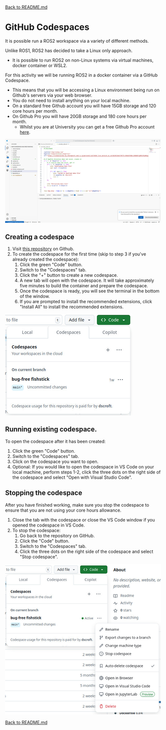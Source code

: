 
[Back to README.md](../README.md)

# GitHub Codespaces

It is possible run a ROS2 workspace via a variety of different methods.

Unlike ROS1, ROS2 has decided to take a Linux only approach.

- It is possible to run ROS2 on non-Linux systems via virtual machines, docker container or WSL2.

For this activity we will be running ROS2 in a docker container via a GitHub Codespace. 

- This means that you will be accessing a Linux environment being run on Github's servers via your web browser.
- You do not need to install anything on your local machine.
- On a standard free Github account you will have 15GB storage and 120 core hours per month.
- On Github Pro you will have 20GB storage and 180 core hours per month.
  - Whilst you are at University you can get a free Github Pro account [here](https://github.com/education/students).

![Codespace in browser](images/codespace.jpg)

## Creating a codespace

1. Visit [this repository](https://github.com/dscroft/assf_ros2) on Github.
2. To create the codespace for the first time (skip to step 3 if you've already created the codespace):
    1. Click the green "Code" button.
    2. Switch to the "Codespaces" tab.
    3. Click the "+" button to create a new codespace.
    4. A new tab will open with the codespace. It will take approximately five minutes to build the container and prepare the codespace.
    5. Once the codespace is ready, you will see the terminal in the bottom of the window.
    6. If you are prompted to install the recommended extensions, click "Install All" to install the recommended extensions.

![Create codespace](images/create_codespace.jpg)

## Running existing codespace.

To open the codespace after it has been created:

1. Click the green "Code" button.
2. Switch to the "Codespaces" tab.
3. Click on the codespace you want to open.
4. Optional: If you would like to open the codespace in VS Code on your local machine, perform steps 1-2, click the three dots on the right side of the codespace and select "Open with Visual Studio Code".


## Stopping the codespace

 After you have finished working, make sure you stop the codespace to ensure that you are not using your core hours allowance.
 
1. Close the tab with the codespace or close the VS Code window if you opened the codespace in VS Code.
2. To stop the codespace:
    1. Go back to the repository on GitHub.
    2. Click the "Code" button.
    3. Switch to the "Codespaces" tab.
    4. Click the three dots on the right side of the codespace and select "Stop codespace".

![Stop codespace](images/stop_codespace.jpg)

[Back to README.md](../README.md)